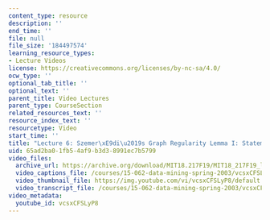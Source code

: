 ```yaml
---
content_type: resource
description: ''
end_time: ''
file: null
file_size: '184497574'
learning_resource_types:
- Lecture Videos
license: https://creativecommons.org/licenses/by-nc-sa/4.0/
ocw_type: ''
optional_tab_title: ''
optional_text: ''
parent_title: Video Lectures
parent_type: CourseSection
related_resources_text: ''
resource_index_text: ''
resourcetype: Video
start_time: ''
title: "Lecture 6: Szemer\xE9di\u2019s Graph Regularity Lemma I: Statement and Proof"
uid: 65ad2ba0-1fb5-4af9-b3d3-8991ec7b5799
video_files:
  archive_url: https://archive.org/download/MIT18.217F19/MIT18_217F19_lec06_300k.mp4
  video_captions_file: /courses/15-062-data-mining-spring-2003/vcsxCFSLyP8_captions.vtt
  video_thumbnail_file: https://img.youtube.com/vi/vcsxCFSLyP8/default.jpg
  video_transcript_file: /courses/15-062-data-mining-spring-2003/vcsxCFSLyP8_transcript.pdf
video_metadata:
  youtube_id: vcsxCFSLyP8
---
```

